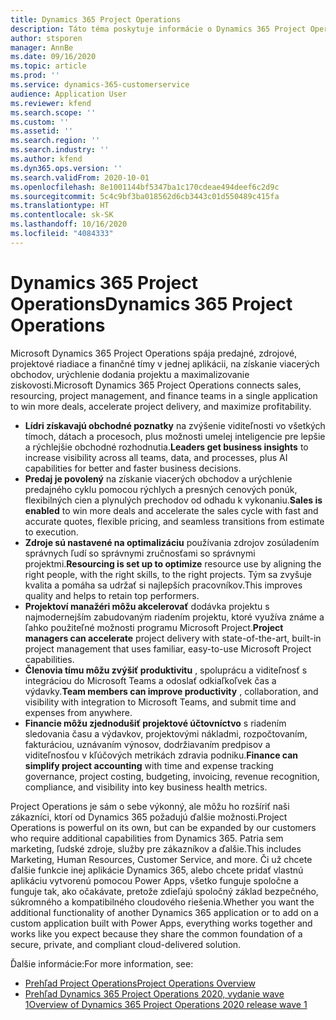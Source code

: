 ```yaml
---
title: Dynamics 365 Project Operations
description: Táto téma poskytuje informácie o Dynamics 365 Project Operations.
author: stsporen
manager: AnnBe
ms.date: 09/16/2020
ms.topic: article
ms.prod: ''
ms.service: dynamics-365-customerservice
audience: Application User
ms.reviewer: kfend
ms.search.scope: ''
ms.custom: ''
ms.assetid: ''
ms.search.region: ''
ms.search.industry: ''
ms.author: kfend
ms.dyn365.ops.version: ''
ms.search.validFrom: 2020-10-01
ms.openlocfilehash: 8e1001144bf5347ba1c170cdeae494deef6c2d9c
ms.sourcegitcommit: 5c4c9bf3ba018562d6cb3443c01d550489c415fa
ms.translationtype: HT
ms.contentlocale: sk-SK
ms.lasthandoff: 10/16/2020
ms.locfileid: "4084333"
---
```

# <a name="dynamics-365-project-operations"></a><span data-ttu-id="3c4d5-103">Dynamics 365 Project Operations</span><span class="sxs-lookup"><span data-stu-id="3c4d5-103">Dynamics 365 Project Operations</span></span>

<span data-ttu-id="3c4d5-104">Microsoft Dynamics 365 Project Operations spája predajné, zdrojové, projektové riadiace a finančné tímy v jednej aplikácii, na získanie viacerých obchodov, urýchlenie dodania projektu a maximalizovanie ziskovosti.</span><span class="sxs-lookup"><span data-stu-id="3c4d5-104">Microsoft Dynamics 365 Project Operations connects sales, resourcing, project management, and finance teams in a single application to win more deals, accelerate project delivery, and maximize profitability.</span></span>

-   <span data-ttu-id="3c4d5-105">**Lídri získavajú obchodné poznatky** na zvýšenie viditeľnosti vo všetkých tímoch, dátach a procesoch, plus možnosti umelej inteligencie pre lepšie a rýchlejšie obchodné rozhodnutia.</span><span class="sxs-lookup"><span data-stu-id="3c4d5-105">**Leaders get business insights** to increase visibility across all teams, data, and processes, plus AI capabilities for better and faster business decisions.</span></span>
-   <span data-ttu-id="3c4d5-106">**Predaj je povolený** na získanie viacerých obchodov a urýchlenie predajného cyklu pomocou rýchlych a presných cenových ponúk, flexibilných cien a plynulých prechodov od odhadu k vykonaniu.</span><span class="sxs-lookup"><span data-stu-id="3c4d5-106">**Sales is enabled** to win more deals and accelerate the sales cycle with fast and accurate quotes, flexible pricing, and seamless transitions from estimate to execution.</span></span>
-   <span data-ttu-id="3c4d5-107">**Zdroje sú nastavené na optimalizáciu** používania zdrojov zosúladením správnych ľudí so správnymi zručnosťami so správnymi projektmi.</span><span class="sxs-lookup"><span data-stu-id="3c4d5-107">**Resourcing is set up to optimize** resource use by aligning the right people, with the right skills, to the right projects.</span></span> <span data-ttu-id="3c4d5-108">Tým sa zvyšuje kvalita a pomáha sa udržať si najlepších pracovníkov.</span><span class="sxs-lookup"><span data-stu-id="3c4d5-108">This improves quality and helps to retain top performers.</span></span>
-   <span data-ttu-id="3c4d5-109">**Projektoví manažéri môžu akcelerovať** dodávka projektu s najmodernejším zabudovaným riadením projektu, ktoré využíva známe a ľahko použiteľné možnosti programu Microsoft Project.</span><span class="sxs-lookup"><span data-stu-id="3c4d5-109">**Project managers can accelerate** project delivery with state-of-the-art, built-in project management that uses familiar, easy-to-use Microsoft Project capabilities.</span></span>
-   <span data-ttu-id="3c4d5-110">**Členovia tímu môžu zvýšiť produktivitu** , spoluprácu a viditeľnosť s integráciou do Microsoft Teams a odoslať odkiaľkoľvek čas a výdavky.</span><span class="sxs-lookup"><span data-stu-id="3c4d5-110">**Team members can improve productivity** , collaboration, and visibility with integration to Microsoft Teams, and submit time and expenses from anywhere.</span></span>
-   <span data-ttu-id="3c4d5-111">**Financie môžu zjednodušiť projektové účtovníctvo** s riadením sledovania času a výdavkov, projektovými nákladmi, rozpočtovaním, fakturáciou, uznávaním výnosov, dodržiavaním predpisov a viditeľnosťou v kľúčových metrikách zdravia podniku.</span><span class="sxs-lookup"><span data-stu-id="3c4d5-111">**Finance can simplify project accounting** with time and expense tracking governance, project costing, budgeting, invoicing, revenue recognition, compliance, and visibility into key business health metrics.</span></span>

<span data-ttu-id="3c4d5-112">Project Operations je sám o sebe výkonný, ale môžu ho rozšíriť naši zákazníci, ktorí od Dynamics 365 požadujú ďalšie možnosti.</span><span class="sxs-lookup"><span data-stu-id="3c4d5-112">Project Operations is powerful on its own, but can be expanded by our customers who require additional capabilities from Dynamics 365.</span></span> <span data-ttu-id="3c4d5-113">Patria sem marketing, ľudské zdroje, služby pre zákazníkov a ďalšie.</span><span class="sxs-lookup"><span data-stu-id="3c4d5-113">This includes Marketing, Human Resources, Customer Service, and more.</span></span> <span data-ttu-id="3c4d5-114">Či už chcete ďalšie funkcie inej aplikácie Dynamics 365, alebo chcete pridať vlastnú aplikáciu vytvorenú pomocou Power Apps, všetko funguje spoločne a funguje tak, ako očakávate, pretože zdieľajú spoločný základ bezpečného, súkromného a kompatibilného cloudového riešenia.</span><span class="sxs-lookup"><span data-stu-id="3c4d5-114">Whether you want the additional functionality of another Dynamics 365 application or to add on a custom application built with Power Apps, everything works together and works like you expect because they share the common foundation of a secure, private, and compliant cloud-delivered solution.</span></span>

<span data-ttu-id="3c4d5-115">Ďalšie informácie:</span><span class="sxs-lookup"><span data-stu-id="3c4d5-115">For more information, see:</span></span>

- [<span data-ttu-id="3c4d5-116">Prehľad Project Operations</span><span class="sxs-lookup"><span data-stu-id="3c4d5-116">Project Operations Overview</span></span>](https://dynamics.microsoft.com/en-us/project-operations/overview/)
- [<span data-ttu-id="3c4d5-117">Prehľad Dynamics 365 Project Operations 2020, vydanie wave 1</span><span class="sxs-lookup"><span data-stu-id="3c4d5-117">Overview of Dynamics 365 Project Operations 2020 release wave 1</span></span>](https://docs.microsoft.com/dynamics365-release-plan/2020wave1/dynamics365-project-operations/)

